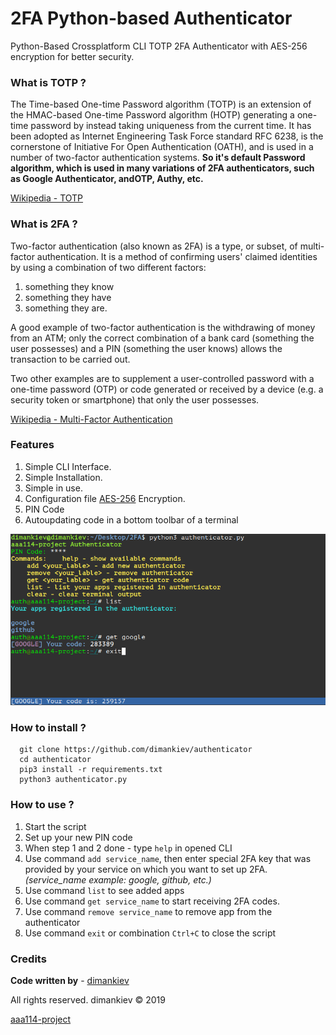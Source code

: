 # 2FA Python-based Authenticator
Python-Based Crossplatform CLI TOTP 2FA Authenticator with AES-256 encryption for better security.
### What is TOTP ?
The Time-based One-time Password algorithm (TOTP) is an extension of the HMAC-based One-time Password algorithm (HOTP) generating a one-time password by instead taking uniqueness from the current time. It has been adopted as Internet Engineering Task Force standard RFC 6238, is the cornerstone of Initiative For Open Authentication (OATH), and is used in a number of two-factor authentication systems. **So it's default Password algorithm, which is used in many variations of 2FA authenticators, such as Google Authenticator, andOTP, Authy, etc.**

  [Wikipedia - TOTP](https://en.wikipedia.org/wiki/Time-based_One-time_Password_algorithm)
### What is 2FA ?
Two-factor authentication (also known as 2FA) is a type, or subset, of multi-factor authentication. It is a method of confirming users' claimed identities by using a combination of two different factors:

  1. something they know
  2. something they have
  3. something they are.

A good example of two-factor authentication is the withdrawing of money from an ATM; only the correct combination of a bank card (something the user possesses) and a PIN (something the user knows) allows the transaction to be carried out.

Two other examples are to supplement a user-controlled password with a one-time password (OTP) or code generated or received by a device (e.g. a security token or smartphone) that only the user possesses.

  [Wikipedia - Multi-Factor Authentication](https://en.wikipedia.org/wiki/Multi-factor_authentication)
### Features
1. Simple CLI Interface.
2. Simple Installation.
3. Simple in use.
4. Configuration file [AES-256](https://en.wikipedia.org/wiki/Advanced_Encryption_Standard) Encryption.
5. PIN Code
6. Autoupdating code in a bottom toolbar of a terminal

![2FA Authenticator](https://github.com/dimankiev/authenticator/raw/master/authenticator.png?raw=true "2FA Authenticator Screenshot")

### How to install ?
```
  git clone https://github.com/dimankiev/authenticator
  cd authenticator
  pip3 install -r requirements.txt
  python3 authenticator.py
```
### How to use ?
1. Start the script
2. Set up your new PIN code
3. When step 1 and 2 done - type `help` in opened CLI
4. Use command `add service_name`, then enter special 2FA key that was provided by your service on which you want to set up 2FA. _(service_name example: google, github, etc.)_
5. Use command `list` to see added apps
6. Use command `get service_name` to start receiving 2FA codes.
7. Use command `remove service_name` to remove app from the authenticator
8. Use command `exit` or combination `Ctrl+C` to close the script
### Credits
**Code written by** - [dimankiev](https://t.me/dimankiev)

All rights reserved. dimankiev &copy; 2019

[aaa114-project](http://aaa114-project.pp.ua)